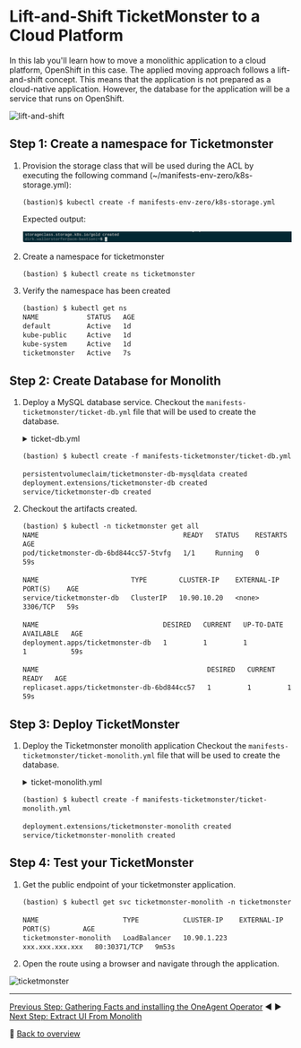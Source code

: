 # Lift-and-Shift TicketMonster to a Cloud Platform

In this lab you'll learn how to move a monolithic application to a cloud platform, OpenShift in this case. The applied moving approach follows a lift-and-shift concept. This means that the application is not prepared as a cloud-native application. However, the database for the application will be a service that runs on OpenShift. 

![lift-and-shift](../assets/lift_and_shift.png)

## Step 1: Create a namespace for Ticketmonster

1. Provision the storage class that will be used during the ACL by executing the following command (~/manifests-env-zero/k8s-storage.yml):
    ```
    (bastion)$ kubectl create -f manifests-env-zero/k8s-storage.yml
    ```

    Expected output:

    ![storage-class](../assets/kubectl-create-storageclass.png)

1. Create a namespace for ticketmonster
    ```
    (bastion) $ kubectl create ns ticketmonster
    ```

1. Verify the namespace has been created
    ```
    (bastion) $ kubectl get ns
    NAME            STATUS   AGE
    default         Active   1d
    kube-public     Active   1d
    kube-system     Active   1d
    ticketmonster   Active   7s
    ```

## Step 2: Create Database for Monolith

1. Deploy a MySQL database service.
    Checkout the `manifests-ticketmonster/ticket-db.yml` file that will be used to create the database.
    <details>
        <summary>ticket-db.yml</summary>

        ---
        apiVersion: v1
        kind: PersistentVolumeClaim
        metadata:
        name: ticketmonster-db-mysqldata
        namespace: ticketmonster
        spec:
        accessModes:
        - ReadWriteOnce
        resources:
            requests:
            storage: 10Gi
        storageClassName: gold
        ---
        apiVersion: extensions/v1beta1
        kind: Deployment
        metadata:
        name: ticketmonster-db
        namespace: ticketmonster
        spec:
        replicas: 1
        strategy:
            type: Recreate
        template:
            metadata:
            labels:
                name: ticketmonster-db
            spec:
            containers:
            - image: mysql:5.5
                name: ticketmonster-db
                env:
                - name: MYSQL_USER
                value: ticket
                - name: MYSQL_PASSWORD
                value: monster
                - name: MYSQL_DATABASE
                value: ticketmonster
                - name: MYSQL_ROOT_PASSWORD
                value: Dynatrace123!
                ports:
                - containerPort: 3306
                volumeMounts:
                - mountPath: /var/lib/mysql
                name: ticketmonster-db-mysqldata
            restartPolicy: Always
            volumes:
            - name: ticketmonster-db-mysqldata
                persistentVolumeClaim:
                claimName: ticketmonster-db-mysqldata
        ---
        apiVersion: v1
        kind: Service
        metadata:
        name: ticketmonster-db
        namespace: ticketmonster
        spec:
        ports:
            - port: 3306
        selector:
            name: ticketmonster-db
        ---
        
    </details>

    ```
    (bastion) $ kubectl create -f manifests-ticketmonster/ticket-db.yml

    persistentvolumeclaim/ticketmonster-db-mysqldata created
    deployment.extensions/ticketmonster-db created
    service/ticketmonster-db created
    ```

1. Checkout the artifacts created.
    ```
    (bastion) $ kubectl -n ticketmonster get all
    NAME                                    READY   STATUS    RESTARTS   AGE
    pod/ticketmonster-db-6bd844cc57-5tvfg   1/1     Running   0          59s

    NAME                       TYPE        CLUSTER-IP    EXTERNAL-IP   PORT(S)    AGE
    service/ticketmonster-db   ClusterIP   10.90.10.20   <none>        3306/TCP   59s

    NAME                               DESIRED   CURRENT   UP-TO-DATE   AVAILABLE   AGE
    deployment.apps/ticketmonster-db   1         1         1            1           59s

    NAME                                          DESIRED   CURRENT   READY   AGE
    replicaset.apps/ticketmonster-db-6bd844cc57   1         1         1       59s
    ```

## Step 3: Deploy TicketMonster

1. Deploy the Ticketmonster monolith application
    Checkout the `manifests-ticketmonster/ticket-monolith.yml` file that will be used to create the database.
    <details>
        <summary>ticket-monolith.yml</summary>

        ---
        apiVersion: extensions/v1beta1
        kind: Deployment
        metadata:
        name: ticketmonster-monolith
        namespace: ticketmonster
        spec:
        replicas: 1
        template:
            metadata:
            labels:
                app: ticketmonster-monolith
                version: v1
            spec:
            containers:
            - name: ticketmonster-monolith
                image: dynatraceacm/ticketmonster-monolith:latest
                env:
                - name: MYSQL_SERVICE_HOST
                value: ticketmonster-db
                - name: MYSQL_SERVICE_PORT
                value: "3306"
                resources:
                limits:
                    cpu: 500m
                    memory: 1024Mi
                requests:
                    cpu: 400m
                    memory: 768Mi
                ports:
                - containerPort: 8080
                livenessProbe:
                httpGet:
                    path: /
                    port: 8080
                initialDelaySeconds: 60
                periodSeconds: 10
                timeoutSeconds: 15
                readinessProbe:
                httpGet:
                    path: /
                    port: 8080
                initialDelaySeconds: 60
                periodSeconds: 10
                timeoutSeconds: 15
            nodeSelector:
                beta.kubernetes.io/os: linux
        ---
        apiVersion: v1
        kind: Service
        metadata:
        name: ticketmonster-monolith
        labels:
            app: ticketmonster-monolith
        namespace: ticketmonster
        spec:
        ports:
        - name: http
            port: 80
            targetPort: 8080
        selector:
            app: ticketmonster-monolith
        type: LoadBalancer
        ---
    </details>

    ```
    (bastion) $ kubectl create -f manifests-ticketmonster/ticket-monolith.yml

    deployment.extensions/ticketmonster-monolith created
    service/ticketmonster-monolith created
    ```

## Step 4: Test your TicketMonster

1. Get the public endpoint of your ticketmonster application.
    ```
    (bastion) $ kubectl get svc ticketmonster-monolith -n ticketmonster

    NAME                     TYPE           CLUSTER-IP    EXTERNAL-IP      PORT(S)        AGE
    ticketmonster-monolith   LoadBalancer   10.90.1.223   xxx.xxx.xxx.xxx   80:30371/TCP   9m53s
    ```

1. Open the route using a browser and navigate through the application.

![ticketmonster](../assets/ticketmonster.png)

---

[Previous Step: Gathering Facts and installing the OneAgent Operator](../1_Facts_and_OneAgent) :arrow_backward: :arrow_forward: [Next Step: Extract UI From Monolith](../3_Extract_UI_From_Monolith)

:arrow_up_small: [Back to overview](../)
